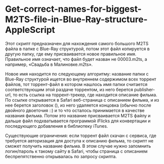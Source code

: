 # Get-correct-names-for-biggest-M2TS-file-in-Blue-Ray-structure-AppleScript
Этот скрипт предназначен для нахождения самого большого M2TS файла в папке с Blue-Ray структурой, потом этот файл копируется в другую папку, где ему присваивается новое правильное имя. Правильное имя означает, что файл будет назван не 00003.m2ts, а например, «Свадьба в Малиновке.m2ts».

Новое имя находится по следующему алгоритму: название папки с Blue-Ray структурой ищется во внутреннем содержимом всех торрент файлов, тот торрент-файл в котором нашлось имя папки считается соответствующим этой раздаче торрентом, из него берется publisher-url, то есть ссылка на торрент-трекер, где находится описание фильма. По ссылке открывается в Safari веб-страница с описанием фильма, и из нее берется заголовок (<title></title>), из него удаляется концовка (обычно после двойного двоеточия ::) и то что осталось принимается в качестве названия фильма. Потом это название присваивается M2TS файлу и дальше файл подхватывается программой iFlicks для конвертации и последующего добавления в библиотеку iTunes.

Существующие ограничения: если торрент файл скачан с сервиса, где требуется авторизация для доступа к описанию фильма, то скрипт не сможет получить название фильма. В этом случае нужно запомнить логин/пароль к такому сайту в Safari, чтобы страница с описанием беспрепятственно открывалась по запросу скрипта.
